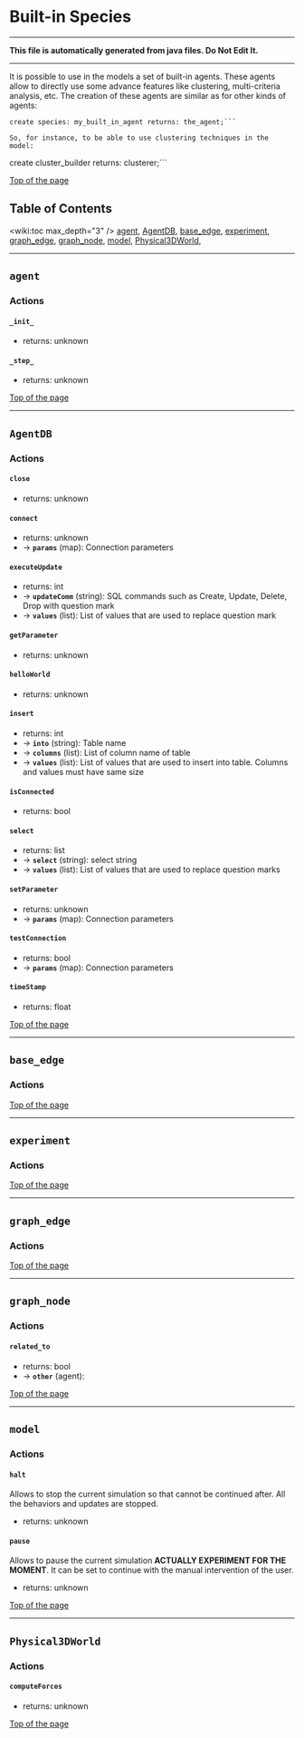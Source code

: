 # Built-in Species
 	
----
**This file is automatically generated from java files. Do Not Edit It.**

----


It is possible to use in the models a set of built-in agents. These agents allow to directly use some advance features like clustering, multi-criteria analysis, etc. The creation of these agents are similar as for other kinds of agents:

```
create species: my_built_in_agent returns: the_agent;```
    
So, for instance, to be able to use clustering techniques in the model:
```
create cluster_builder returns: clusterer;```

[Top of the page](#table-of-contents) 

	


## Table of Contents
<wiki:toc max_depth="3" />
	[agent](#agent), [AgentDB](#AgentDB), [base_edge](#base_edge), [experiment](#experiment), [graph_edge](#graph_edge), [graph_node](#graph_node), [model](#model), [Physical3DWorld](#Physical3DWorld), 
    	
----

## `agent`	

### Actions
	  
	 
#### **`_init_`**

* returns: unknown  
	 
#### **`_step_`**

* returns: unknown			

[Top of the page](#table-of-contents) 
	
    	
----

## `AgentDB`	

### Actions
	  
	 
#### **`close`**

* returns: unknown  
	 
#### **`connect`**

* returns: unknown 			
* → **`params`** (map): Connection parameters  
	 
#### **`executeUpdate`**

* returns: int 			
* → **`updateComm`** (string): SQL commands such as Create, Update, Delete, Drop with question mark 			
* → **`values`** (list): List of values that are used to replace question mark  
	 
#### **`getParameter`**

* returns: unknown  
	 
#### **`helloWorld`**

* returns: unknown  
	 
#### **`insert`**

* returns: int 			
* → **`into`** (string): Table name 			
* → **`columns`** (list): List of column name of table 			
* → **`values`** (list): List of values that are used to insert into table. Columns and values must have same size  
	 
#### **`isConnected`**

* returns: bool  
	 
#### **`select`**

* returns: list 			
* → **`select`** (string): select string 			
* → **`values`** (list): List of values that are used to replace question marks  
	 
#### **`setParameter`**

* returns: unknown 			
* → **`params`** (map): Connection parameters  
	 
#### **`testConnection`**

* returns: bool 			
* → **`params`** (map): Connection parameters  
	 
#### **`timeStamp`**

* returns: float			

[Top of the page](#table-of-contents) 
	
    	
----

## `base_edge`	

### Actions
				

[Top of the page](#table-of-contents) 
	
    	
----

## `experiment`	

### Actions
				

[Top of the page](#table-of-contents) 
	
    	
----

## `graph_edge`	

### Actions
				

[Top of the page](#table-of-contents) 
	
    	
----

## `graph_node`	

### Actions
	  
	 
#### **`related_to`**

* returns: bool 			
* → **`other`** (agent): 			

[Top of the page](#table-of-contents) 
	
    	
----

## `model`	

### Actions
	  
	 
#### **`halt`**
Allows to stop the current simulation so that cannot be continued after. All the behaviors and updates are stopped.
* returns: unknown  
	 
#### **`pause`**
Allows to pause the current simulation **ACTUALLY EXPERIMENT FOR THE MOMENT**. It can be set to continue with the manual intervention of the user.
* returns: unknown			

[Top of the page](#table-of-contents) 
	
    	
----

## `Physical3DWorld`	

### Actions
	  
	 
#### **`computeForces`**

* returns: unknown			

[Top of the page](#table-of-contents) 
	